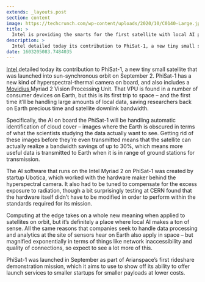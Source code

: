 ```yaml
--- 
extends: _layouts.post 
section: content 
image: https://techcrunch.com/wp-content/uploads/2020/10/C0140-Large.jpg?w=711 
title: > 
  Intel is providing the smarts for the first satellite with local AI processing on board – TechCrunch 
description: > 
  Intel detailed today its contribution to PhiSat-1, a new tiny small satellite that was launched into sun-synchronous orbit on September 2.PhiSat-1 has a new kind of hyperspectral-thermal camera on board, and also includes a Movidius Myriad 2 Vision Processing Unit.Specifically, the AI on board the PhiSat-1 will be handling automatic identification of cloud cover – images where the Earth is obscured in terms of what the scientists studying the data actually want to see.The AI software that runs on the Intel Myriad 2 on PhiSat-1 was created by startup Ubotica, which worked with the hardware maker behind the hyperspectral camera.Computing at the edge takes on a whole new meaning when applied to satellites on orbit, but it’s definitely a place where local AI makes a ton of sense. 
date: 1603205083.7484035 
--- 
```

<div><p id="speakable-summary"><a class="crunchbase-link" href="https://crunchbase.com/organization/intel" target="_blank">Intel </a> detailed today its contribution to PhiSat-1, a new tiny small satellite that was launched into sun-synchronous orbit on September 2. PhiSat-1 has a new kind of hyperspectral-thermal camera on board, and also includes a <a class="crunchbase-link" href="https://crunchbase.com/organization/movidius" target="_blank">Movidius </a> Myriad 2 Vision Processing Unit. That VPU is found in a number of consumer devices on Earth, but this is its first trip to space &#8211; and the first time it&#8217;ll be handling large amounts of local data, saving researchers back on Earth precious time and satellite downlink bandwidth.</p>
<p>Specifically, the AI on board the PhiSat-1 will be handling automatic identification of cloud cover &#8211; images where the Earth is obscured in terms of what the scientists studying the data actually want to see. Getting rid of these images before they&#8217;re even transmitted means that the satellite can actually realize a bandwidth savings of up to 30%, which means more useful data is transmitted to Earth when it is in range of ground stations for transmission.</p>
<p>The AI software that runs on the Intel Myriad 2 on PhiSat-1 was created by startup Ubotica, which worked with the hardware maker behind the hyperspectral camera. It also had to be tuned to compensate for the excess exposure to radiation, though a bit surprisingly testing at CERN found that the hardware itself didn&#8217;t have to be modified in order to perform within the standards required for its mission.</p><p class="piano-inline-promo"></p>
<p>Computing at the edge takes on a whole new meaning when applied to satellites on orbit, but it&#8217;s definitely a place where local AI makes a ton of sense. All the same reasons that companies seek to handle data processing and analytics at the site of sensors hear on Earth also apply in space &#8211; but magnified exponentially in terms of things like network inaccessibility and quality of connections, so expect to see a lot more of this.</p>
<p>PhiSat-1 was launched in September as part of Arianspace&#8217;s first rideshare demonstration mission, which it aims to use to show off its ability to offer launch services to smaller startups for smaller payloads at lower costs.</p>
			</div>